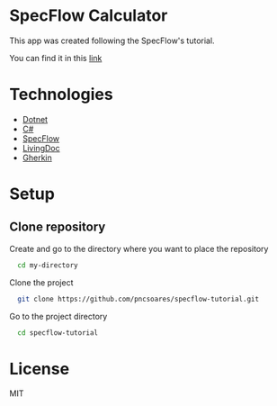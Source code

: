 # SpecFlow Calculator

This app was created following the SpecFlow's tutorial.

You can find it in this [link](https://docs.specflow.org/projects/getting-started/en/latest/)

# Technologies

- [Dotnet](https://docs.microsoft.com/en-us/dotnet/)
- [C#](https://docs.microsoft.com/en-us/dotnet/csharp/)
- [SpecFlow](https://docs.specflow.org/en/latest/)
- [LivingDoc](https://docs.specflow.org/projects/specflow-livingdoc/en/latest/?_ga=2.198613416.687440730.1645182274-1718536208.1645017009&_gl=1*1ojsfhr*_ga*MTcxODUzNjIwOC4xNjQ1MDE3MDA5*_ga_BZ55XKTXC6*MTY0NTE5NDg0MS4xMi4xLjE2NDUxOTUxMzEuMA..)
- [Gherkin](https://cucumber.io/docs/gherkin/)

# Setup

## Clone repository

Create and go to the directory where you want to place the repository

```bash
  cd my-directory
```

Clone the project

```bash
  git clone https://github.com/pncsoares/specflow-tutorial.git
```

Go to the project directory

```bash
  cd specflow-tutorial
```

# License

MIT